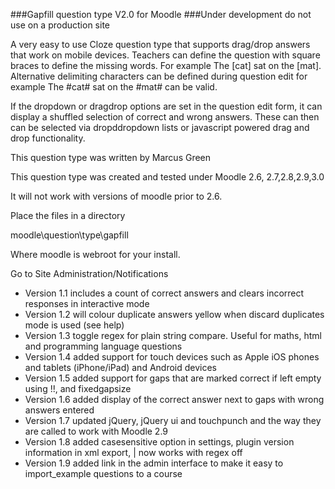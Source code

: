 ###Gapfill question type V2.0 for Moodle 
###Under development do not use on a production site

A very easy to use Cloze question type that supports drag/drop answers that work on mobile devices. Teachers can define the 
question with square braces to define the missing words. For example
The [cat] sat on the [mat]. Alternative delimiting characters can be defined during question edit
for example The #cat# sat on the #mat# can be valid.

If the dropdown or dragdrop options are set in the question edit form, it can display 
a shuffled selection  of correct and wrong answers. These can then can be selected via 
dropddropdown lists or javascript powered drag and drop functionality.

This question type was written by Marcus Green

This question type was created and tested under Moodle 2.6, 2.7,2.8,2.9,3.0

It will not work with versions of moodle prior to 2.6.

Place the files in a directory 

moodle\question\type\gapfill

Where moodle is webroot for your install.

Go to Site Administration/Notifications

* Version 1.1 includes a count of correct answers and clears incorrect responses in interactive mode
* Version 1.2 will colour duplicate answers yellow when discard duplicates mode is used (see help)
* Version 1.3 toggle regex for plain string compare. Useful for maths, html and programming language questions
* Version 1.4 added support for touch devices such as Apple iOS phones and tablets (iPhone/iPad) and Android devices 
* Version 1.5 added support for gaps that are marked correct if left empty using !!, and fixedgapsize
* Version 1.6 added display of the correct answer next to gaps with wrong answers entered
* Version 1.7 updated jQuery, jQuery ui and touchpunch and the way they are called to work with Moodle 2.9
* Version 1.8 added casesensitive option in settings, plugin version information in xml export, | now works with regex off
* Version 1.9 added link in the admin interface to make it easy to import_example questions to a course
